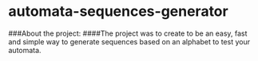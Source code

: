 # automata-sequences-generator

###About the project:
####The project was to create to be an easy, fast and simple way to generate sequences based on an alphabet to test your automata.
